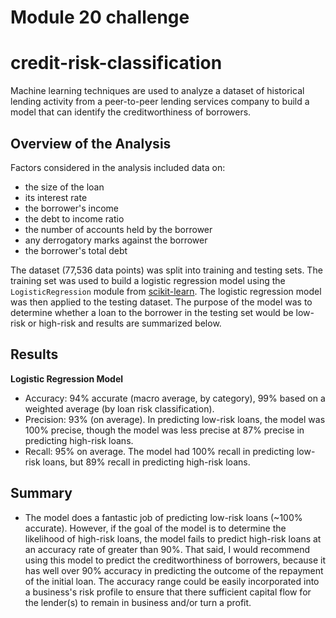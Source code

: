 # Module 20 challenge
# credit-risk-classification
Machine learning techniques are used to analyze a dataset of historical lending activity from a peer-to-peer lending services company to build a model that can identify the creditworthiness of borrowers.

## Overview of the Analysis
Factors considered in the analysis included data on:
* the size of the loan
* its interest rate
* the borrower's income
* the debt to income ratio
* the number of accounts held by the borrower
* any derrogatory marks against the borrower
* the borrower's total debt

The dataset (77,536 data points) was split into training and testing sets. The training set was used to build a logistic regression model using the `LogisticRegression` module from <a href=https://scikit-learn.org/stable/index.html>scikit-learn</a>. The logistic regression model was then applied to the testing dataset. The purpose of the model was to determine whether a loan to the borrower in the testing set would be low-risk or high-risk and results are summarized below.

## Results

<strong>Logistic Regression Model</strong>

* Accuracy: 94% accurate (macro average, by category), 99% based on a weighted average (by loan risk classification).
* Precision: 93% (on average).  In predicting low-risk loans, the model was 100% precise, though the model was less precise at 87% precise in predicting high-risk loans.
* Recall: 95% on average.  The model had 100% recall in predicting low-risk loans, but 89% recall in predicting high-risk loans.


## Summary

* The model does a fantastic job of predicting low-risk loans (~100% accurate).  However, if the goal of the model is to determine the likelihood of high-risk loans, the model fails to predict high-risk loans at an accuracy rate of greater than 90%.  That said, I would recommend using this model to predict the creditworthiness of borrowers, because it has well over 90% accuracy in predicting the outcome of the repayment of the initial loan. The accuracy range could be easily incorporated into a business's risk profile to ensure that there sufficient capital flow for the lender(s) to remain in business and/or turn a profit.
